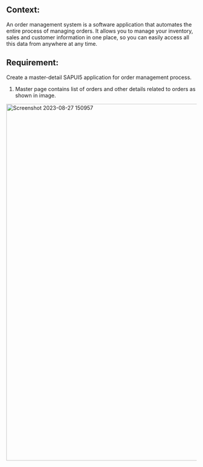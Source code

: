 ## Context:
An order management system is a software application that automates the entire process of managing orders. It allows you to manage your inventory, sales and customer information in one place, so you can easily access all this data from anywhere at any time.
## Requirement:
Create a master-detail SAPUI5 application for order management process.
1. Master page contains list of orders and other details related to orders as shown in image.
 <img width="946" alt="Screenshot 2023-08-27 150957" src="https://github.com/sagarikaBehura/SAPUI5_USECASE/assets/22025248/0db32c97-90ee-4fac-a339-f96a29c5957a">
